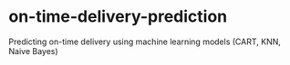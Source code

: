 # on-time-delivery-prediction
Predicting on-time delivery using machine learning models (CART, KNN, Naive Bayes)
